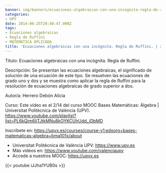 ```yaml
---
banner: img/banners/ecuaciones-algebraicas-con-una-incognita-regla-de-ruffini-2-14-upv.jpg
categories:
- UPV
date: 2014-06-25T20:40:47.000Z
tags:
- Ecuaciones algebraicas
- Regla de Ruffini
- MATEMATICA APLICADA
title: 'Ecuaciones algebraicas con una incógnita. Regla de Ruffini. | 2/14 | UPV'
---
```


Título: Ecuaciones algebraicas con una incógnita. Regla de Ruffini.

Descripción: Se presentan las ecuaciones algebraicas, el significado de solución de una ecuación de este tipo. Se resuelven las ecuaciones de grado uno y dos y se muestra como aplicar la regla de Ruffini para la resolución de ecuaciones algebraicas de grado superior a dos. 

Autor/a: Herrero Debón Alicia

Curso: Este vídeo es el 2/14 del curso MOOC Bases Matemáticas: Álgebra | Universitat Politècnica de València (UPV). https://www.youtube.com/playlist?list=PL6kQim6ljTJtkMNu8kOYKCUhUdd_jDbMD 

Inscríbete en: https://upvx.es/courses/course-v1:edxorg+bases-matematicas-algebra+bma101x/about


+ Universitat Politècnica de València UPV: https://www.upv.es
+ Más vídeos en: https://www.youtube.com/valenciaupv
+ Accede a nuestros MOOC: https://upvx.es

{{< youtube iJJha1YUB0s >}}
